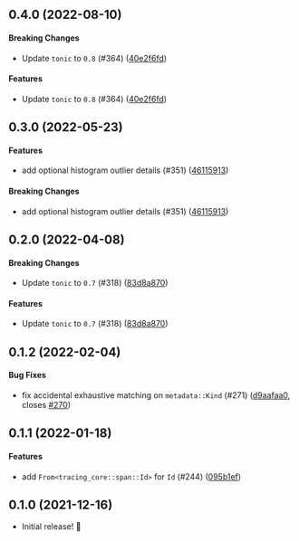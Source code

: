 <a name="0.4.0"></a>
## 0.4.0 (2022-08-10)


#### Breaking Changes

*  Update `tonic` to `0.8` (#364) ([40e2f6fd](40e2f6fd))

#### Features

*  Update `tonic` to `0.8` (#364) ([40e2f6fd](40e2f6fd))


<a name="0.3.0"></a>
## 0.3.0 (2022-05-23)


#### Features

*  add optional histogram outlier details (#351) ([46115913](46115913))

#### Breaking Changes

*   add optional histogram outlier details (#351) ([46115913](46115913))


<a name="0.2.0"></a>
## 0.2.0 (2022-04-08)


#### Breaking Changes

*  Update `tonic` to `0.7` (#318) ([83d8a870](83d8a870))

#### Features

*  Update `tonic` to `0.7` (#318) ([83d8a870](83d8a870))

<a name="0.1.2"></a>
## 0.1.2 (2022-02-04)

#### Bug Fixes


* fix accidental exhaustive matching on `metadata::Kind` (#271)
  ([d9aafaa0](d9aafaa0), closes [#270](270))

<a name="0.1.1"></a>
## 0.1.1 (2022-01-18)

#### Features

- add `From<tracing_core::span::Id>` for `Id` (#244) ([095b1ef](095b1ef))

<a name="0.1.0"></a>
## 0.1.0 (2021-12-16)

- Initial release! &#x1f389;
